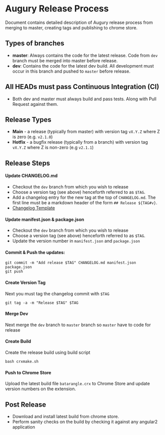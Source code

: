 # Augury Release Process
Document contains detailed description of Augury release process from merging to master, creating tags and publishing to chrome store. 

## Types of branches
- **master**: Always contains the code for the latest release. Code from `dev` branch must be merged into master before release.
- **dev**: Contains the code for the latest dev build. All development must occur in this branch and pushed to `master` before release. 

## All HEADs must pass Continuous Integration (CI)

* Both dev and master must always build and pass tests. Along with Pull Request against them.

## Release Types

* **Main** - a release (typically from master) with version tag
  `vX.Y.Z` where Z is zero (e.g. `v2.1.0`)
* **Hotfix** - a bugfix release (typically from a branch) with version tag `vX.Y.Z` where Z is non-zero (e.g `v2.1.1`)

## Release Steps

#### Update CHANGELOG.md

* Checkout the `dev` branch from which you wish to release
* Choose a version tag (see above) henceforth referred to as `$TAG`.
* Add a changelog entry for the new tag at the top of `CHANGELOG.md`.
  The first line must be a markdown header of the form `## Release ${TAG#v}`.
* [Changelog Template](changelog-template.md)

#### Update manifest.json & package.json

* Checkout the `dev` branch from which you wish to release
* Choose a version tag (see above) henceforth referred to as `$TAG`.
* Update the version number in `manifest.json` and `package.json`

#### Commit & Push the updates:

    git commit -m "Add release $TAG" CHANGELOG.md manifest.json package.json
    git push

#### Create Version Tag

Next you must tag the changelog commit with `$TAG`

    git tag -a -m "Release $TAG" $TAG

#### Merge Dev

Next merge the `dev` branch to `master` branch so `master` have to code for release

#### Create Build

Create the release build using build script

    bash crxmake.sh

#### Push to Chrome Store

Upload the latest build file `batarangle.crx` to Chrome Store and update version numbers on the extension.


## Post Release

* Download and install latest build from chrome store.
* Perform sanity checks on the build by checking it against any angular2 application   